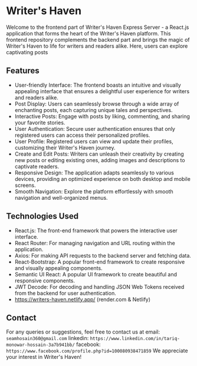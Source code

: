 # Writer's Haven
Welcome to the frontend part of Writer's Haven Express Server - a React.js application that forms the heart of the Writer's Haven platform. This frontend repository complements the backend part and brings the magic of Writer's Haven to life for writers and readers alike. Here, users can explore captivating posts

## Features
- User-friendly Interface: The frontend boasts an intuitive and visually appealing interface that ensures a delightful user experience for writers and readers alike.
- Post Display: Users can seamlessly browse through a wide array of enchanting posts, each capturing unique tales and perspectives.
- Interactive Posts: Engage with posts by liking, commenting, and sharing your favorite stories.
- User Authentication: Secure user authentication ensures that only registered users can access their personalized profiles.
- User Profile: Registered users can view and update their profiles, customizing their Writer's Haven journey.
- Create and Edit Posts: Writers can unleash their creativity by creating new posts or editing existing ones, adding images and descriptions to captivate readers.
- Responsive Design: The application adapts seamlessly to various devices, providing an optimized experience on both desktop and mobile screens.
- Smooth Navigation: Explore the platform effortlessly with smooth navigation and well-organized menus.
## Technologies Used
- React.js: The front-end framework that powers the interactive user interface.
- React Router: For managing navigation and URL routing within the application.
- Axios: For making API requests to the backend server and fetching data.
- React-Bootstrap: A popular front-end framework to create responsive and visually appealing components.
- Semantic UI React: A popular UI framework to create beautiful and responsive components.
- JWT Decode: For decoding and handling JSON Web Tokens received from the backend for user authentication.
- https://writers-haven.netlify.app/ (render.com & Netlify)
## Contact
For any queries or suggestions, feel free to contact us at email: `seamhosain360@gmail.com` linkedin: `https://www.linkedin.com/in/tariq-monowar-hossain-3a7b941bb/` facebook: `https://www.facebook.com/profile.php?id=100080938471859` We appreciate your interest in Writer's Haven!



